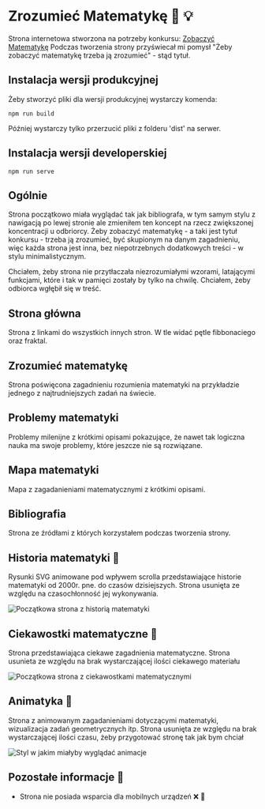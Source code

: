 # Zrozumieć Matematykę :key: :bulb:

Strona internetowa stworzona na potrzeby konkursu:  [Zobaczyć Matematykę](http://www.zobaczycmatematyke.pl/)
Podczas tworzenia strony przyświecał mi pomysł "Żeby zobaczyć matematykę trzeba ją zrozumieć" - stąd tytuł.

## Instalacja wersji produkcyjnej
Żeby stworzyć pliki dla wersji produkcyjnej wystarczy komenda:
```bath
npm run build
```
Później wystarczy tylko przerzucić pliki z folderu 'dist' na serwer. 

## Instalacja wersji developerskiej
```bath
npm run serve
```
## Ogólnie
Strona początkowo miała wyglądać tak jak bibliografa, w tym samym stylu z nawigacją po lewej stronie ale zmieniłem ten 
koncept na rzecz zwiększonej koncentracji u odbriorcy. Żeby zobaczyć matematykę - a taki jest tytuł konkursu - trzeba ją zrozumieć, być
skupionym na danym zagadnieniu, więc każda strona jest inna, bez niepotrzebnych dodatkowych treści - w stylu minimalistycznym.

Chciałem, żeby strona nie przytłaczała niezrozumiałymi wzorami, latającymi funkcjami, które i tak w pamięci zostały by tylko na chwilę. Chciałem, żeby
odbiorca wgłębił się w treść. 

## Strona główna
Strona z linkami do wszystkich innych stron. W tle widać pętle fibbonaciego oraz fraktal.

## Zrozumieć matematykę
Strona poświęcona zagadnieniu rozumienia matematyki na przykładzie jednego z najtrudniejszych zadań na świecie.

## Problemy matematyki
Problemy milenijne z krótkimi opisami pokazujące, że nawet tak logiczna nauka ma swoje problemy, które jeszcze nie są rozwiązane.

## Mapa matematyki
Mapa z zagadanieniami matematycznymi z krótkimi opisami.

## Bibliografia
Strona ze źródłami z których korzystałem podczas tworzenia strony.

## Historia matematyki :construction:
Rysunki SVG animowane pod wpływem scrolla przedstawiające historie matematyki od 2000r. pne. do czasów dzisiejszych.
Strona usunięta ze względu na czasochłonność jej wykonywania.

![Początkowa strona z historią matematyki](https://lh3.googleusercontent.com/gM0ltr-TM7nzjoVMn1dR6sAgf849Dsdut-CK6AjFPTcRB5FB3LVB8SoemF3dBk8KHfvvD0Q8HCi3rHvsbV2l9umln50J0rBg1ku-zwXaC1QyohJT-Hvcr6l6y600AJLuJpSLp6qGwNimZBDdmiQeIE1PkuWYV9LXhE0FLP8-BuZhhEqzaQqdtCUYDFw2iUcFTIw9UN4FPzlCf8Ed2QSi6gk2LyHk52bIdBiAWpVjvqpsTWNK4EdcnlXdungODFlpF3Rgf0jcrZtOffaLKrAgh5ZlTrGglItICLYVDayG4mDsCoLPNE1AAJT477TGleOF9hXRY4B_2YbuKmNWGXekgcHGkAim8HpLJjJO3PZOQeqL2S3OH0JnIpXL03Y_30Sz8-aw2-v-toEu9cpYSXb0MYguZ0CQF1z31tXNcvwwjGAWA8d1kT1ZaPKfI55IM4odTQohbSAXJdgH4-407107UnsqXcdMDksyywHzQCDPuKx6V04p_4QmX-lSc8Il0xGb2QhLNtMcPHUrbmzQAukDPQfwTS892ET3eyWKFaSyEeru8uZhBAgJk9TAbCCEgHHwIQf4mLvW2FnwFwuWrMQ4d4B9j9lc6o-SJw6u5Fyg3hh5D4Lyxs3cwcc8QUtYix4-nMotWBiy_RmQEVJauFYPaq2x81NA1EjYOr4jNyg2tYVMkTJTC1n72EqMTUMxzWOuv5tXJWOZOEhChJ55ANKGLslllxF7bPYXQgekSEktS2O9X5c=w1695-h937-no)

## Ciekawostki matematyczne :construction:
Strona przedstawiająca ciekawe zagadnienia matematyczne.
Strona usunieta ze względu na brak wystarczającej ilości ciekawego materiału

![Początkowa strona z ciekawostkami matematycznymi](https://lh3.googleusercontent.com/rI80u6FpZ2BooXHAyGwEQmbrSTuZ2DjbvG2uPrtdM33iqks2n3fII7ZnLG_xrFtGkevxNWdw5Ji8rtwG3NXab4DwKhVrDs96T3zzSBMNhSLvkSGdyvPGQ_KFnNw2d6cu40dR8e8vaw0no1ILXyb8vp5Y3Rf9vvdws_iINxmNOGCFhSXG1dxqoSC2kpEyKVrRFHVdFEV976B0ofc33sN3cZYW3weRunXZ_VNIxxUGKD7Bxs8S78kA_Wt_RWIxhhe6odY0Jp6OcNHC8x5ra4z9e_6AJay3BVzu1BRbLLvhLsdGaL65SmEUYf_m2l922qaSuGOld7m2OQk5j03pJYansDCESnp48LEVXC_4RN8z08n6vHlZ44_9Zpa2sd7P000u3HRBTPzmOkYMqS6_5MQPXaC2LQY72o2rRxhCNYyC8ljqbn4AGt3R1WeU4pTnj8jV6mJ_bi5IDhZv5Rrtca14tbmxyyBgfLkv7Qrj0b0cHO0cLMyj-vuQ-fTxFzpUAtAMh3f6R1bNcabAH-edCPDVKZZ_zvmC_Ts3v82Xhvq_Dx8S-6hSZ65aXgTP3wpLL6rnHEvM0sJk-wldEvWp7ihdIjADD-oOLlJTAeBT63XvLH9rMMGax9XXLZkOEf1E1c01oahs9ztaqzhYn7oOiJ1dLTy3yaRkQ-TMFGGaQRAx5Vd2MEsIORURFOVFF0lxXebcu1sJla2tKwIzxmUl8KzFA6w8EUHE-dbVgmhqymLR4sSS5BQ=w1668-h937-no)

## Animatyka :construction:
Strona z animowanym zagadanieniami dotyczącymi matematyki, wizualizacja zadań geometrycznych itp.
Strona usunięta ze względu na brak wystarczającej ilości czasu, żeby przygotować stronę tak jak bym chciał

![Styl w jakim miałyby wyglądać animacje](https://www.mathwarehouse.com/animated-gifs/images/geometry/area-of-parallelogram-animated-gif.gif)

## Pozostałe informacje :mag_right:
- Strona nie posiada wsparcia dla mobilnych urządzeń :x: :iphone: